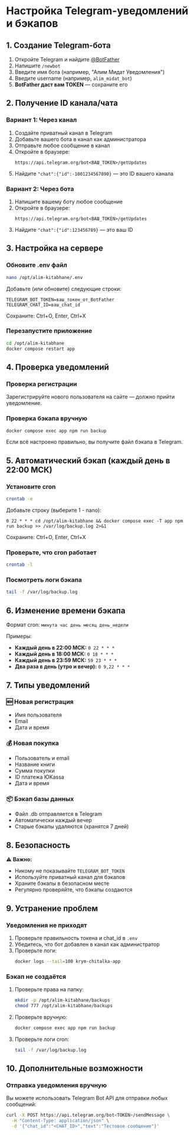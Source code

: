 # Настройка Telegram-уведомлений и бэкапов

## 1. Создание Telegram-бота

1. Откройте Telegram и найдите [@BotFather](https://t.me/BotFather)
2. Напишите `/newbot`
3. Введите имя бота (например, "Алим Мидат Уведомления")
4. Введите username (например, `alim_midat_bot`)
5. **BotFather даст вам TOKEN** — сохраните его

## 2. Получение ID канала/чата

### Вариант 1: Через канал
1. Создайте приватный канал в Telegram
2. Добавьте вашего бота в канал как администратора
3. Отправьте любое сообщение в канал
4. Откройте в браузере:
   ```
   https://api.telegram.org/bot<ВАШ_TOKEN>/getUpdates
   ```
5. Найдите `"chat":{"id":-1001234567890}` — это ID вашего канала

### Вариант 2: Через бота
1. Напишите вашему боту любое сообщение
2. Откройте в браузере:
   ```
   https://api.telegram.org/bot<ВАШ_TOKEN>/getUpdates
   ```
3. Найдите `"chat":{"id":123456789}` — это ваш ID

## 3. Настройка на сервере

### Обновите .env файл

```bash
nano /opt/alim-kitabhane/.env
```

Добавьте (или обновите) следующие строки:

```env
TELEGRAM_BOT_TOKEN=ваш_токен_от_BotFather
TELEGRAM_CHAT_ID=ваш_chat_id
```

Сохраните: Ctrl+O, Enter, Ctrl+X

### Перезапустите приложение

```bash
cd /opt/alim-kitabhane
docker compose restart app
```

## 4. Проверка уведомлений

### Проверка регистрации
Зарегистрируйте нового пользователя на сайте — должно прийти уведомление.

### Проверка бэкапа вручную

```bash
docker compose exec app npm run backup
```

Если всё настроено правильно, вы получите файл бэкапа в Telegram.

## 5. Автоматический бэкап (каждый день в 22:00 МСК)

### Установите cron

```bash
crontab -e
```

Добавьте строку (выберите 1 - nano):

```cron
0 22 * * * cd /opt/alim-kitabhane && docker compose exec -T app npm run backup >> /var/log/backup.log 2>&1
```

Сохраните: Ctrl+O, Enter, Ctrl+X

### Проверьте, что cron работает

```bash
crontab -l
```

### Посмотреть логи бэкапа

```bash
tail -f /var/log/backup.log
```

## 6. Изменение времени бэкапа

Формат cron: `минута час день месяц день_недели`

Примеры:

- **Каждый день в 22:00 МСК:** `0 22 * * *`
- **Каждый день в 18:00 МСК:** `0 18 * * *`
- **Каждый день в 23:59 МСК:** `59 23 * * *`
- **Два раза в день (утро и вечер):** `0 9,22 * * *`

## 7. Типы уведомлений

### 🆕 Новая регистрация
- Имя пользователя
- Email
- Дата и время

### 💰 Новая покупка
- Пользователь и email
- Название книги
- Сумма покупки
- ID платежа ЮKassa
- Дата и время

### 📦 Бэкап базы данных
- Файл .db отправляется в Telegram
- Автоматически каждый вечер
- Старые бэкапы удаляются (хранятся 7 дней)

## 8. Безопасность

⚠️ **Важно:**
- Никому не показывайте `TELEGRAM_BOT_TOKEN`
- Используйте приватный канал для бэкапов
- Храните бэкапы в безопасном месте
- Регулярно проверяйте, что бэкапы создаются

## 9. Устранение проблем

### Уведомления не приходят

1. Проверьте правильность токена и chat_id в `.env`
2. Убедитесь, что бот добавлен в канал как администратор
3. Проверьте логи:
   ```bash
   docker logs --tail=100 krym-chitalka-app
   ```

### Бэкап не создаётся

1. Проверьте права на папку:
   ```bash
   mkdir -p /opt/alim-kitabhane/backups
   chmod 777 /opt/alim-kitabhane/backups
   ```

2. Проверьте вручную:
   ```bash
   docker compose exec app npm run backup
   ```

3. Проверьте логи cron:
   ```bash
   tail -f /var/log/backup.log
   ```

## 10. Дополнительные возможности

### Отправка уведомления вручную

Вы можете использовать Telegram Bot API для отправки любых сообщений:

```bash
curl -X POST https://api.telegram.org/bot<TOKEN>/sendMessage \
  -H "Content-Type: application/json" \
  -d '{"chat_id":"<CHAT_ID>","text":"Тестовое сообщение"}'
```

